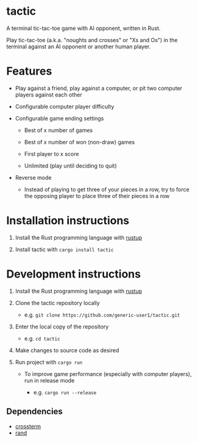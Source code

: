 # tactic

A terminal tic-tac-toe game with AI opponent, written in Rust.

Play tic-tac-toe (a.k.a. "noughts and crosses" or "Xs and Os") in the terminal against an AI opponent or another human player.

# Features

- Play against a friend, play against a computer, or pit two computer players against each other

- Configurable computer player difficulty 

- Configurable game ending settings

    - Best of x number of games

    - Best of x number of won (non-draw) games

    - First player to x score

    - Unlimited (play until deciding to quit)

- Reverse mode

    - Instead of playing to get three of your pieces in a row, try to force the opposing player to place three of their pieces in a row

# Installation instructions

1. Install the Rust programming language with [rustup](https://rustup.rs/)

2. Install tactic with `cargo install tactic`

# Development instructions

1. Install the Rust programming language with [rustup](https://rustup.rs/)

2. Clone the tactic repository locally 

    - e.g. `git clone https://github.com/generic-user1/tactic.git`

3. Enter the local copy of the repository

    - e.g. `cd tactic`

4. Make changes to source code as desired

5. Run project with `cargo run`

    - To improve game performance (especially with computer players), run in release mode
    
        - e.g. `cargo run --release`


## Dependencies

- [crossterm](https://github.com/crossterm-rs/crossterm)
- [rand](https://github.com/rust-random/rand)